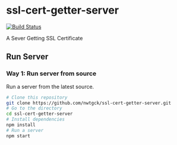 # ssl-cert-getter-server
[![Build Status](https://travis-ci.com/nwtgck/ssl-cert-getter-server.svg?token=TuxNpqznwwyy7hyJwBVm&branch=develop)](https://travis-ci.com/nwtgck/ssl-cert-getter-server)

A Sever Getting SSL Certificate

## Run Server 

### Way 1: Run server from source 

Run a server from the latest source.

```bash
# Clone this repository
git clone https://github.com/nwtgck/ssl-cert-getter-server.git 
# Go to the directory
cd ssl-cert-getter-server 
# Install dependencies
npm install
# Run a server
npm start
```
